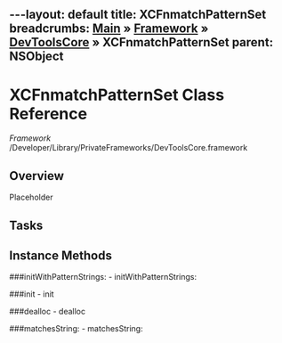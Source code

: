 ---layout: default
title: XCFnmatchPatternSet
breadcrumbs: <a href="/index.html">Main</a> &raquo; <a href="/Frameworks.html">Framework</a> &raquo; <a href="/Frameworks/DevToolsCore.html">DevToolsCore</a> &raquo; XCFnmatchPatternSet
parent: NSObject 
---
# XCFnmatchPatternSet Class Reference

*Framework* /Developer/Library/PrivateFrameworks/DevToolsCore.framework

## Overview

Placeholder

## Tasks

## Instance Methods

<a name="-initWithPatternStrings:"></a>
###initWithPatternStrings:
    - initWithPatternStrings:

<a name="-init"></a>
###init
    - init

<a name="-dealloc"></a>
###dealloc
    - dealloc

<a name="-matchesString:"></a>
###matchesString:
    - matchesString:

